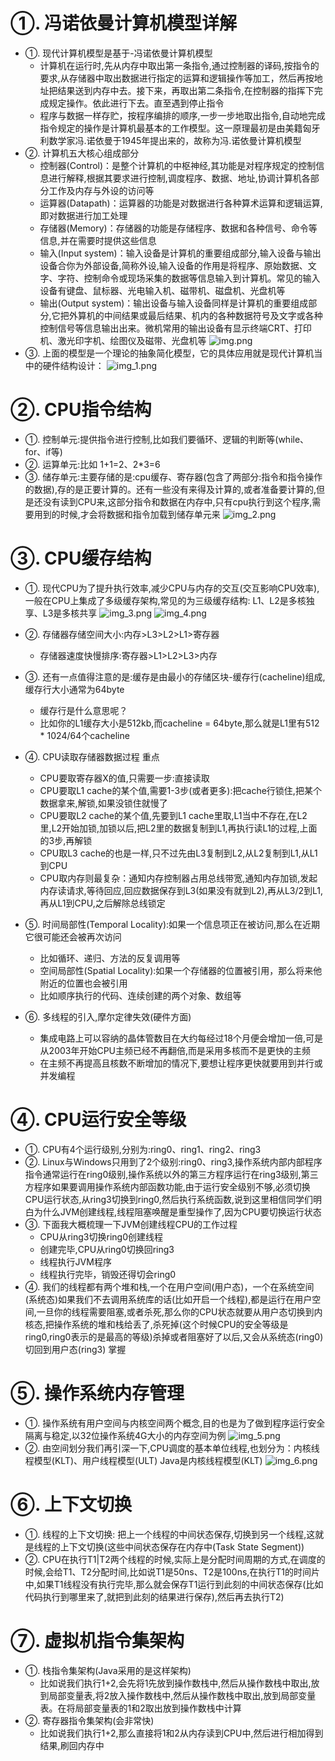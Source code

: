 
# ①. 冯诺依曼计算机模型详解
- ①. 现代计算机模型是基于-冯诺依曼计算机模型
  - 计算机在运行时,先从内存中取出第一条指令,通过控制器的译码,按指令的要求,从存储器中取出数据进行指定的运算和逻辑操作等加工，然后再按地址把结果送到内存中去。接下来，再取出第二条指令,在控制器的指挥下完成规定操作。依此进行下去。直至遇到停止指令
  - 程序与数据一样存贮，按程序编排的顺序,一步一步地取出指令,自动地完成指令规定的操作是计算机最基本的工作模型。这一原理最初是由美籍匈牙利数学家冯.诺依曼于1945年提出来的，故称为冯.诺依曼计算机模型
- ②. 计算机五大核心组成部分
  - 控制器(Control)：是整个计算机的中枢神经,其功能是对程序规定的控制信息进行解释,根据其要求进行控制,调度程序、数据、地址,协调计算机各部分工作及内存与外设的访问等
  - 运算器(Datapath)：运算器的功能是对数据进行各种算术运算和逻辑运算,即对数据进行加工处理
  - 存储器(Memory)：存储器的功能是存储程序、数据和各种信号、命令等信息,并在需要时提供这些信息
  - 输入(Input system)：输入设备是计算机的重要组成部分,输入设备与输出设备合你为外部设备,简称外设,输入设备的作用是将程序、原始数据、文字、字符、控制命令或现场采集的数据等信息输入到计算机。常见的输入设备有键盘、鼠标器、光电输入机、磁带机、磁盘机、光盘机等
  - 输出(Output system)：输出设备与输入设备同样是计算机的重要组成部分,它把外算机的中间结果或最后结果、机内的各种数据符号及文字或各种控制信号等信息输出出来。微机常用的输出设备有显示终端CRT、打印机、激光印字机、绘图仪及磁带、光盘机等
![img.png](img.png)
- ③. 上面的模型是一个理论的抽象简化模型，它的具体应用就是现代计算机当中的硬件结构设计：
![img_1.png](img_1.png)


# ②. CPU指令结构
- ①. 控制单元:提供指令进行控制,比如我们要循环、逻辑的判断等(while、for、if等)
- ②. 运算单元:比如 1+1=2、2*3=6
- ③. 储存单元:主要存储的是:cpu缓存、寄存器(包含了两部分:指令和指令操作的数据),存的是正要计算的。还有一些没有来得及计算的,或者准备要计算的,但是还没有读到CPU来,这部分指令和数据在内存中,只有cpu执行到这个程序,需要用到的时候,才会将数据和指令加载到储存单元来
![img_2.png](img_2.png)


# ③. CPU缓存结构
- ①. 现代CPU为了提升执行效率,减少CPU与内存的交互(交互影响CPU效率),一般在CPU上集成了多级缓存架构,常见的为三级缓存结构: L1、L2是多核独享、L3是多核共享
![img_3.png](img_3.png)
  ![img_4.png](img_4.png)
  
- ②. 存储器存储空间大小:内存>L3>L2>L1>寄存器
  - 存储器速度快慢排序:寄存器>L1>L2>L3>内存
- ③. 还有一点值得注意的是:缓存是由最小的存储区块-缓存行(cacheline)组成,缓存行大小通常为64byte
  - 缓存行是什么意思呢？
  - 比如你的L1缓存大小是512kb,而cacheline = 64byte,那么就是L1里有512 * 1024/64个cacheline
- ④. CPU读取存储器数据过程 重点
  - CPU要取寄存器X的值,只需要一步:直接读取
  - CPU要取L1 cache的某个值,需要1-3步(或者更多):把cache行锁住,把某个数据拿来,解锁,如果没锁住就慢了
  - CPU要取L2 cache的某个值,先要到L1 cache里取,L1当中不存在,在L2里,L2开始加锁,加锁以后,把L2里的数据复制到L1,再执行读L1的过程,上面的3步,再解锁
  - CPU取L3 cache的也是一样,只不过先由L3复制到L2,从L2复制到L1,从L1到CPU
  - CPU取内存则最复杂：通知内存控制器占用总线带宽,通知内存加锁,发起内存读请求,等待回应,回应数据保存到L3(如果没有就到L2),再从L3/2到L1,再从L1到CPU,之后解除总线锁定
- ⑤. 时间局部性(Temporal Locality):如果一个信息项正在被访问,那么在近期它很可能还会被再次访问
  - 比如循环、递归、方法的反复调用等
  - 空间局部性(Spatial Locality):如果一个存储器的位置被引用，那么将来他附近的位置也会被引用
  - 比如顺序执行的代码、连续创建的两个对象、数组等
- ⑥. 多线程的引入,摩尔定律失效(硬件方面)
  - 集成电路上可以容纳的晶体管数目在大约每经过18个月便会增加一倍,可是从2003年开始CPU主频已经不再翻倍,而是采用多核而不是更快的主频
  - 在主频不再提高且核数不断增加的情况下,要想让程序更快就要用到并行或并发编程


# ④. CPU运行安全等级
- ①. CPU有4个运行级别,分别为:ring0、ring1、ring2、ring3
- ②. Linux与Windows只用到了2个级别:ring0、ring3,操作系统内部内部程序指令通常运行在ring0级别,操作系统以外的第三方程序运行在ring3级别,第三方程序如果要调用操作系统内部函数功能,由于运行安全级别不够,必须切换CPU运行状态,从ring3切换到ring0,然后执行系统函数,说到这里相信同学们明白为什么JVM创建线程,线程阻塞唤醒是重型操作了,因为CPU要切换运行状态
- ③. 下面我大概梳理一下JVM创建线程CPU的工作过程
  - CPU从ring3切换ring0创建线程
  - 创建完毕,CPU从ring0切换回ring3
  - 线程执行JVM程序
  - 线程执行完毕，销毁还得切会ring0
- ④. 我们的线程都有两个堆和栈,一个在用户空间(用户态)，一个在系统空间(系统态)如果我们不去调用系统库的话(比如开启一个线程),都是运行在用户空间,一旦你的线程需要阻塞,或者杀死,那么你的CPU状态就要从用户态切换到内核态,把操作系统的堆和栈给丢了,杀死掉(这个时候CPU的安全等级是ring0,ring0表示的是最高的等级)杀掉或者阻塞好了以后,又会从系统态(ring0)切回到用户态(ring3) 掌握



# ⑤. 操作系统内存管理
- ①. 操作系统有用户空间与内核空间两个概念,目的也是为了做到程序运行安全隔离与稳定,以32位操作系统4G大小的内存空间为例
![img_5.png](img_5.png)
- ②. 由空间划分我们再引深一下,CPU调度的基本单位线程,也划分为：内核线程模型(KLT)、用户线程模型(ULT)
  Java是内核线程模型(KLT)
![img_6.png](img_6.png)  
  
# ⑥. 上下文切换
- ①. 线程的上下文切换: 把上一个线程的中间状态保存,切换到另一个线程,这就是线程的上下文切换(这些中间状态保存在内存中(Task State Segment))
- ②. CPU在执行T1|T2两个线程的时候,实际上是分配时间周期的方式,在调度的时候,会给T1、T2分配时间,比如说T1是50ns、T2是100ns,在执行T1的时间片中,如果T1线程没有执行完毕,那么就会保存T1运行到此刻的中间状态保存(比如代码执行到哪里来了,就把到此刻的结果进行保存),然后再去执行T2)



# ⑦. 虚拟机指令集架构
- ①. 栈指令集架构(Java采用的是这样架构)
  - 比如说我们执行1+2,会先将1先放到操作数栈中,然后从操作数栈中取出,放到局部变量表,将2放入操作数栈中,然后从操作数栈中取出,放到局部变量表。在将局部变量表的1和2取出放到操作数栈中计算
- ②. 寄存器指令集架构(会非常快)
  - 比如说我们执行1+2,那么直接将1和2从内存读到CPU中,然后进行相加得到结果,刷回内存中










